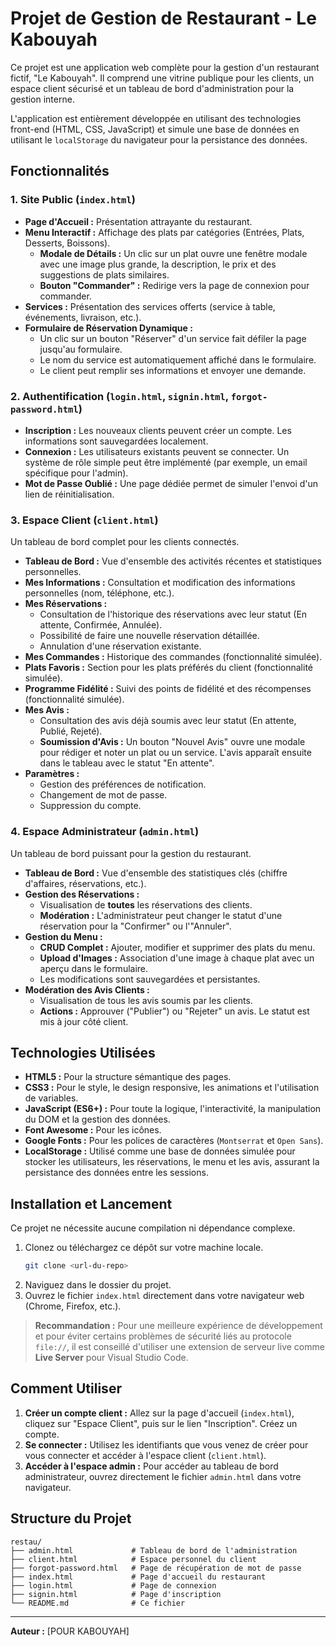 # Projet de Gestion de Restaurant - Le Kabouyah

Ce projet est une application web complète pour la gestion d'un restaurant fictif, "Le Kabouyah". Il comprend une vitrine publique pour les clients, un espace client sécurisé et un tableau de bord d'administration pour la gestion interne.

L'application est entièrement développée en utilisant des technologies front-end (HTML, CSS, JavaScript) et simule une base de données en utilisant le `localStorage` du navigateur pour la persistance des données.

## Fonctionnalités

### 1. Site Public (`index.html`)

- **Page d'Accueil :** Présentation attrayante du restaurant.
- **Menu Interactif :** Affichage des plats par catégories (Entrées, Plats, Desserts, Boissons).
  - **Modale de Détails :** Un clic sur un plat ouvre une fenêtre modale avec une image plus grande, la description, le prix et des suggestions de plats similaires.
  - **Bouton "Commander" :** Redirige vers la page de connexion pour commander.
- **Services :** Présentation des services offerts (service à table, événements, livraison, etc.).
- **Formulaire de Réservation Dynamique :**
  - Un clic sur un bouton "Réserver" d'un service fait défiler la page jusqu'au formulaire.
  - Le nom du service est automatiquement affiché dans le formulaire.
  - Le client peut remplir ses informations et envoyer une demande.

### 2. Authentification (`login.html`, `signin.html`, `forgot-password.html`)

- **Inscription :** Les nouveaux clients peuvent créer un compte. Les informations sont sauvegardées localement.
- **Connexion :** Les utilisateurs existants peuvent se connecter. Un système de rôle simple peut être implémenté (par exemple, un email spécifique pour l'admin).
- **Mot de Passe Oublié :** Une page dédiée permet de simuler l'envoi d'un lien de réinitialisation.

### 3. Espace Client (`client.html`)

Un tableau de bord complet pour les clients connectés.

- **Tableau de Bord :** Vue d'ensemble des activités récentes et statistiques personnelles.
- **Mes Informations :** Consultation et modification des informations personnelles (nom, téléphone, etc.).
- **Mes Réservations :**
  - Consultation de l'historique des réservations avec leur statut (En attente, Confirmée, Annulée).
  - Possibilité de faire une nouvelle réservation détaillée.
  - Annulation d'une réservation existante.
- **Mes Commandes :** Historique des commandes (fonctionnalité simulée).
- **Plats Favoris :** Section pour les plats préférés du client (fonctionnalité simulée).
- **Programme Fidélité :** Suivi des points de fidélité et des récompenses (fonctionnalité simulée).
- **Mes Avis :**
  - Consultation des avis déjà soumis avec leur statut (En attente, Publié, Rejeté).
  - **Soumission d'Avis :** Un bouton "Nouvel Avis" ouvre une modale pour rédiger et noter un plat ou un service. L'avis apparaît ensuite dans le tableau avec le statut "En attente".
- **Paramètres :**
  - Gestion des préférences de notification.
  - Changement de mot de passe.
  - Suppression du compte.

### 4. Espace Administrateur (`admin.html`)

Un tableau de bord puissant pour la gestion du restaurant.

- **Tableau de Bord :** Vue d'ensemble des statistiques clés (chiffre d'affaires, réservations, etc.).
- **Gestion des Réservations :**
  - Visualisation de **toutes** les réservations des clients.
  - **Modération :** L'administrateur peut changer le statut d'une réservation pour la "Confirmer" ou l'"Annuler".
- **Gestion du Menu :**
  - **CRUD Complet :** Ajouter, modifier et supprimer des plats du menu.
  - **Upload d'Images :** Association d'une image à chaque plat avec un aperçu dans le formulaire.
  - Les modifications sont sauvegardées et persistantes.
- **Modération des Avis Clients :**
  - Visualisation de tous les avis soumis par les clients.
  - **Actions :** Approuver ("Publier") ou "Rejeter" un avis. Le statut est mis à jour côté client.

## Technologies Utilisées

- **HTML5 :** Pour la structure sémantique des pages.
- **CSS3 :** Pour le style, le design responsive, les animations et l'utilisation de variables.
- **JavaScript (ES6+) :** Pour toute la logique, l'interactivité, la manipulation du DOM et la gestion des données.
- **Font Awesome :** Pour les icônes.
- **Google Fonts :** Pour les polices de caractères (`Montserrat` et `Open Sans`).
- **LocalStorage :** Utilisé comme une base de données simulée pour stocker les utilisateurs, les réservations, le menu et les avis, assurant la persistance des données entre les sessions.

## Installation et Lancement

Ce projet ne nécessite aucune compilation ni dépendance complexe.

1.  Clonez ou téléchargez ce dépôt sur votre machine locale.
    ```sh
    git clone <url-du-repo>
    ```
2.  Naviguez dans le dossier du projet.
3.  Ouvrez le fichier `index.html` directement dans votre navigateur web (Chrome, Firefox, etc.).

> **Recommandation :** Pour une meilleure expérience de développement et pour éviter certains problèmes de sécurité liés au protocole `file://`, il est conseillé d'utiliser une extension de serveur live comme **Live Server** pour Visual Studio Code.

## Comment Utiliser

1.  **Créer un compte client :** Allez sur la page d'accueil (`index.html`), cliquez sur "Espace Client", puis sur le lien "Inscription". Créez un compte.
2.  **Se connecter :** Utilisez les identifiants que vous venez de créer pour vous connecter et accéder à l'espace client (`client.html`).
3.  **Accéder à l'espace admin :** Pour accéder au tableau de bord administrateur, ouvrez directement le fichier `admin.html` dans votre navigateur.

## Structure du Projet

```
restau/
├── admin.html             # Tableau de bord de l'administration
├── client.html            # Espace personnel du client
├── forgot-password.html   # Page de récupération de mot de passe
├── index.html             # Page d'accueil du restaurant
├── login.html             # Page de connexion
├── signin.html            # Page d'inscription
└── README.md              # Ce fichier
```

---

**Auteur :** [POUR KABOUYAH]
